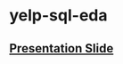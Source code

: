 # yelp-sql-eda
## [Presentation Slide](https://docs.google.com/presentation/d/1FmPZSKPkF4CoWY1lyJfi9_W8AHEHEKwt/edit?usp=sharing&ouid=117540320738729216268&rtpof=true&sd=true)
